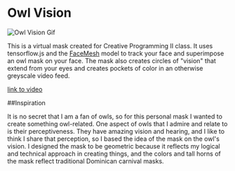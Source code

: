 
# Owl Vision

  ![Owl Vision Gif]()

  This is a virtual mask created for Creative Programming II class. It uses tensorflow.js and the [FaceMesh](https://github.com/tensorflow/tfjs-models/tree/master/facemesh) model to track your face and superimpose an owl mask on your face. The mask also creates circles of "vision" that extend from your eyes and creates pockets of color in an otherwise greyscale video feed.

  [link to video]()

##Inspiration

  It is no secret that I am a fan of owls, so for this personal mask I wanted to create something owl-related. One aspect of owls that I admire and relate to is their perceptiveness. They have amazing vision and hearing, and I like to think I share that perception, so I based the idea of the mask on the owl's vision. I designed the mask to be geometric because it reflects my logical and technical approach in creating things, and the colors and tall horns of the mask reflect traditional Dominican carnival masks.
